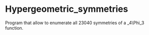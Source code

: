 # Hypergeometric_symmetries
Program that allow to enumerate all 23040 symmetries of a _4\Phi_3 function. 
